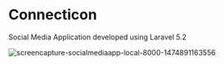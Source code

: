 # Connecticon

Social Media Application developed using Laravel 5.2

![screencapture-socialmediaapp-local-8000-1474891163556](https://cloud.githubusercontent.com/assets/19606911/18833564/2558d048-83e9-11e6-9c35-fe6a3e7cc71e.png)

